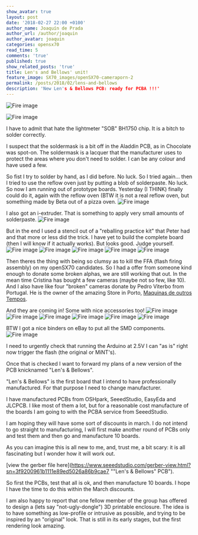 ```yaml
---
show_avatar: true
layout: post
date: '2018-02-27 22:00 +0100'
author_name: Joaquín de Prada
author_url: /author/joaquin
author_avatar: joaquin
categories: opensx70
read_time: 5
comments: 'true'
published: true
show_related_posts: 'true'
title: Len's and Bellows' unit!
feature_image: SX70_images/openSX70-cameraporn-2
permalink: /posts/2018/02/lens-and-bellows
description: 'New Len's & Bellows PCB: ready for PCBA !!!'
---
```

![Fire image]({{site.url}}/{{site.baseurl}}img/2018/02/lens-and-bellows-17.jpg)

![Fire image]({{site.url}}/{{site.baseurl}}img/2018/02/lens-and-bellows-02.jpg)

I have to admit that hate the lightmeter "SOB" BH1750 chip. It is a bitch to solder correctly. 

I suspect that the soldermask is a bit off in the Aladdin PCB, as in Chocolate was spot-on. 
The soldermask is a lacquer that the manufacturer uses to protect the areas where you don't need to solder. I can be any colour and have used a few.

So fist I try to solder by hand, as I did before. No luck. So I tried again... then I tried to use the reflow oven just by putting a blob of solderpaste.
No luck. So now I am running out of prototype boards. 
Yesterday (I THINK) finally could do it, again with the reflow oven (BTW it is not a real reflow oven, but something made by Beta out of a pizza oven.
![Fire image]({{site.url}}/{{site.baseurl}}img/2018/02/lens-and-bellows-01.jpg)

I also got an i-extruder. That is something to apply very small amounts of solderpaste. 
![Fire image]({{site.url}}/{{site.baseurl}}img/2018/02/lens-and-bellows-11.jpg)

But in the end I used a stencil out of a "reballing practice kit" that Peter had and that more or less did the trick.
I have yet to build the complete board (then I will know if it actually works). But looks good. Judge yourself.
![Fire image]({{site.url}}/{{site.baseurl}}img/2018/02/lens-and-bellows-12.jpg)
![Fire image]({{site.url}}/{{site.baseurl}}img/2018/02/lens-and-bellows-13.jpg)
![Fire image]({{site.url}}/{{site.baseurl}}img/2018/02/lens-and-bellows-16.jpg)
![Fire image]({{site.url}}/{{site.baseurl}}img/2018/02/lens-and-bellows-15.jpg)
![Fire image]({{site.url}}/{{site.baseurl}}img/2018/02/lens-and-bellows-14.jpg)

Then theres the thing with being so clumsy as to kill the FFA (flash firing assembly) on my openSX70 candidates.
So I had a offer from someone kind enough to donate some broken alphas, we are still working that out. In the mean time Cristina has bought a few cameras (maybe not so few, like 10). And I also have like four "broken" cameras donate by Pedro Viterbo from Portugal. He is the owner of the amazing Store in Porto, [Maquinas de outros Tempos](http://maquinasdeoutrostempos.com/?lang=en).

And they are coming in! Some with nice accessories too!
![Fire image]({{site.url}}/{{site.baseurl}}img/2018/02/lens-and-bellows-05.jpg)
![Fire image]({{site.url}}/{{site.baseurl}}img/2018/02/lens-and-bellows-06.jpg)
![Fire image]({{site.url}}/{{site.baseurl}}img/2018/02/lens-and-bellows-07.jpg)
![Fire image]({{site.url}}/{{site.baseurl}}img/2018/02/lens-and-bellows-08.jpg)
![Fire image]({{site.url}}/{{site.baseurl}}img/2018/02/lens-and-bellows-09.jpg)
![Fire image]({{site.url}}/{{site.baseurl}}img/2018/02/lens-and-bellows-10.jpg)


BTW I got a nice binders on eBay to put all the SMD components.
![Fire image]({{site.url}}/{{site.baseurl}}img/2018/02/lens-and-bellows-04.jpg)

I need to urgently check that running the Arduino at 2.5V I can "as is" right now trigger the flash (the original or MiNT's).

Once that is checked I want to forward my plans of a new version of the PCB knicknamed "Len's & Bellows".

"Len's & Bellows" is the first board that I intend to have professionally manufactured. For that purpose I need to change manufacturer.

I have manufactured PCBs from OSHpark, SeeedStudio, EasyEda and JLCPCB. 
I like most of them a lot, but for a reasonable cost manufacture of the boards I am going to with the PCBA service from SeeedStudio.

I am hoping they will have some sort of discounts in march.
I do not intend to go straight to manufacturing, I will first make another round of PCBs only and test them and then go and manufacture 10 boards.

As you can imagine this is all new to me, and, trust me, a bit scary: it is all fascinating but I wonder how it will work out.

[view the gerber file here](https://www.seeedstudio.com/gerber-view.html?sn=3f9200961b1111e89ed5026a86b9cae7 ""Len's & Bellows" PCB").

So first the PCBs, test that all is ok, and then manufacture 10 boards. I hope I have the time to do this within the March discounts.

I am also happy to report that one fellow member of the group has offered to design a (lets say "not-ugly-dongle") 3D printable enclosure.
The idea is to have something as low-profile or intrusive as possible, and trying to be inspired by an "original" look. That is still in its early stages, but the first rendering look amazing.
